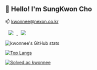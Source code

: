 <h2> 🌱 Hello! I'm SungKwon Cho</h2>

<span> 📫 kwonnee@nexon.co.kr </span>

<a href="https://www.instagram.com/kwonnee_94/">
  <img
       src="http://img.shields.io/badge/-Instagram-222222?style=flat&logo=Instagram&link=https://www.instagram.com/kwonnee_94/"
       style="height : auto; margin-left : 10px; margin-right : 10px;"/>
</a>
<a href="https://velog.io/@cho876">
  <img
       src="http://img.shields.io/badge/-Velog-222222?style=flat&logo=Vector Logo Zone&link="https://velog.io/@cho876"
       style="height : auto; margin-left : 10px; margin-right : 10px;"/>
</a>
            
![kwonnee's GitHub stats](https://github-readme-stats.vercel.app/api?username=cho876&show_icons=true&theme=material-palenight) 

[![Top Langs](https://github-readme-stats.vercel.app/api/top-langs/?username=cho876&layout=compact&theme=material-palenight&langs_count=8)](https://github.com/anuraghazra/github-readme-stats)

                                                                      
[![Solved.ac kwonnee](http://mazassumnida.wtf/api/v2/generate_badge?boj=weapon114)](https://solved.ac/weapon114)
                                                                      
                                                                      
<!--
**cho876/cho876** is a ✨ _special_ ✨ repository because its `README.md` (this file) appears on your GitHub profile.

Here are some ideas to get you started:

- 🔭 I’m currently working on ...
- 🌱 I’m currently learning ...
- 👯 I’m looking to collaborate on ...
- 🤔 I’m looking for help with ...
- 💬 Ask me about ...
- 📫 How to reach me: ...
- 😄 Pronouns: ...
- ⚡ Fun fact: ...
-->
